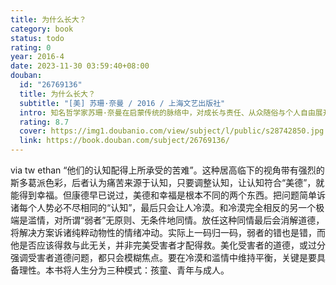 ```yaml
---
title: 为什么长大？
category: book
status: todo
rating: 0
year: 2016-4
date: 2023-11-30 03:59:40+08:00
douban:
  id: "26769136"
  title: 为什么长大？
  subtitle: "[美] 苏珊·奈曼 / 2016 / 上海文艺出版社"
  intro: 知名哲学家苏珊·奈曼在启蒙传统的脉络中，对成长与责任、从众随俗与个人自由展开思考，追问"哲学能否帮助我们找到一种与屈从妥协无关的成熟状态"，讨论我们对世界本来是怎样与世界应该是怎样这两者的理解，是如何受到各种经验的深化或阻碍。成长本身就是一大理想--一个很难完全实现但绝对值得为之奋斗的理想。
  rating: 8.7
  cover: https://img1.doubanio.com/view/subject/l/public/s28742850.jpg
  link: https://book.douban.com/subject/26769136/
---
```


via tw ethan “他们的认知配得上所承受的苦难”。这种居高临下的视角带有强烈的斯多葛派色彩，后者认为痛苦来源于认知，只要调整认知，让认知符合“美德”，就能得到幸福。但康德早已说过，美德和幸福是根本不同的两个东西。把问题简单诉诸每个人势必不尽相同的“认知”，最后只会让人冷漠。和冷漠完全相反的另一个极端是滥情，对所谓“弱者”无原则、无条件地同情。放任这种同情最后会消解道德，将解决方案诉诸纯粹动物性的情绪冲动。实际上一码归一码，弱者的错也是错，而他是否应该得救与此无关，并非完美受害者才配得救。美化受害者的道德，或过分强调受害者道德问题，都只会模糊焦点。要在冷漠和滥情中维持平衡，关键是要具备理性。本书将人生分为三种模式：孩童、青年与成人。
